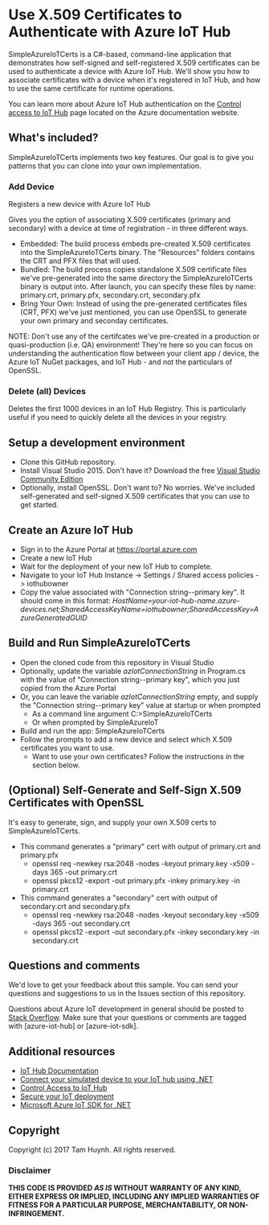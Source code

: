 # Use X.509 Certificates to Authenticate with Azure IoT Hub

SimpleAzureIoTCerts is a C#-based, command-line application that demonstrates how self-signed and self-registered X.509 certificates can be used to authenticate a device with Azure IoT Hub.   We'll show you how to associate certificates with a device when it's registered in IoT Hub, and how to use the same certificate for runtime operations.

You can learn more about Azure IoT Hub authentication on the [Control access to IoT Hub](https://docs.microsoft.com/en-us/azure/iot-hub/iot-hub-devguide-security#supported-x509-certificates) page located on the Azure documentation website.

## What's included?

SimpleAzureIoTCerts implements two key features.  Our goal is to give you patterns that you can clone into your own implementation. 

### Add Device

Registers a new device with Azure IoT Hub

Gives you the option of associating X.509 certificates (primary and secondary) with a device at time of registration - in three different ways. 
  * Embedded: The build process embeds pre-created X.509 certificates into the SimpleAzureIoTCerts binary.  The "Resources" folders contains the CRT and PFX files that will used.
  * Bundled: The build process copies standalone X.509 certificate files we've pre-generated into the same directory the SimpleAzureIoTCerts binary is output into.  After launch, you can specify these files by name: primary.crt, primary.pfx, secondary.crt, secondary.pfx
  * Bring Your Own: Instead of using the pre-generated certificates files (CRT, PFX) we've just mentioned, you can use OpenSSL to generate your own primary and seconday certificates.  
  
NOTE: Don't use any of the certifcates we've pre-created in a production or quasi-production (i.e. QA) environment!  They're here so you can focus on understanding the authentication flow between your client app / device, the Azure IoT NuGet packages, and IoT Hub - and not the particulars of OpenSSL.  

### Delete (all) Devices

Deletes the first 1000 devices in an IoT Hub Registry.  This is particularly useful if you need to quickly delete all the devices in your registry.

## Setup a development environment

* Clone this GitHub repository.
* Install Visual Studio 2015.  Don't have it?  Download the free [Visual Studio Community Edition](https://www.visualstudio.com/en-us/products/visual-studio-community-vs.aspx)
* Optionally, install OpenSSL.  Don't want to?  No worries.  We've included self-generated and self-signed X.509 certificates that you can use to get started.

## Create an Azure IoT Hub 

* Sign in to the Azure Portal at https://portal.azure.com
* Create a new IoT Hub 
* Wait for the deployment of your new IoT Hub to complete.  
* Navigate to your IoT Hub Instance -> Settings / Shared access policies -> iothubowner
* Copy the value associated with "Connection string--primary key". It should come in this format:
   _HostName=your-iot-hub-name.azure-devices.net;SharedAccessKeyName=iothubowner;SharedAccessKey=AzureGeneratedGUID_

## Build and Run SimpleAzureIoTCerts

* Open the cloned code from this repository in Visual Studio
* Optionally, update the variable _azIotConnectionString_ in Program.cs with the value of "Connection string--primary key", which you just copied from the Azure Portal
* Or, you can leave the variable _azIotConnectionString_ empty, and supply the "Connection string--primary key" value at startup or when prompted
  * As a command line argument C:\>SimpleAzureIoTCerts <Connection string--primary key value>
  * Or when prompted by SimpleAzureIoT 
* Build and run the app: SimpleAzureIoTCerts
* Follow the prompts to add a new device and select which X.509 certificates you want to use.
  * Want to use your own certificates?  Follow the instructions in the section below.

## (Optional) Self-Generate and Self-Sign X.509 Certificates with OpenSSL 

It's easy to generate, sign, and supply your own X.509 certs to SimpleAzureIoTCerts.
* This command generates a "primary" cert with output of primary.crt and primary.pfx
  * openssl req -newkey rsa:2048 -nodes -keyout primary.key -x509 -days 365 -out primary.crt
  * openssl pkcs12 -export -out primary.pfx -inkey primary.key -in primary.crt 
* This command generates a "secondary" cert with output of secondary.crt and secondary.pfx
  * openssl req -newkey rsa:2048 -nodes -keyout secondary.key -x509 -days 365 -out secondary.crt
  * openssl pkcs12 -export -out secondary.pfx -inkey secondary.key -in secondary.crt 

## Questions and comments

We'd love to get your feedback about this sample. You can send your questions and suggestions to us in the Issues section of this repository.

Questions about Azure IoT development in general should be posted to [Stack Overflow](https://stackoverflow.com/questions/tagged/azure-iot-hub). Make sure that your questions or comments are tagged with [azure-iot-hub] or [azure-iot-sdk].

## Additional resources

* [IoT Hub Documentation](https://docs.microsoft.com/en-us/azure/iot-hub/)
* [Connect your simulated device to your IoT hub using .NET](https://docs.microsoft.com/en-us/azure/iot-hub/iot-hub-csharp-csharp-getstarted)
* [Control Access to IoT Hub](https://docs.microsoft.com/en-us/azure/iot-hub/iot-hub-devguide-security)
* [Secure your IoT deployment](https://docs.microsoft.com/en-us/azure/iot-suite/iot-suite-security-deployment)
* [Microsoft Azure IoT SDK for .NET](https://github.com/azure/azure-iot-sdk-csharp)

## Copyright

Copyright (c) 2017 Tam Huynh. All rights reserved. 

### Disclaimer ###
**THIS CODE IS PROVIDED *AS IS* WITHOUT WARRANTY OF ANY KIND, EITHER EXPRESS OR IMPLIED, INCLUDING ANY IMPLIED WARRANTIES OF FITNESS FOR A PARTICULAR PURPOSE, MERCHANTABILITY, OR NON-INFRINGEMENT.**
